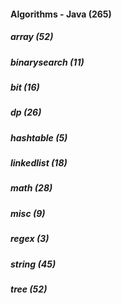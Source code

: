 ####  Algorithms - Java (265)
##### array (52)
##### binarysearch (11)
##### bit (16)
##### dp (26)
##### hashtable (5)
##### linkedlist (18)
##### math (28)
##### misc (9)
##### regex (3)
##### string (45)
##### tree (52)
